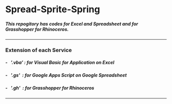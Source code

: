 # Spread-Sprite-Spring
##### This repogitory has codes for Excel and Spreadsheet and for Grasshopper for Rhinoceros.

- - -
### Extension of each Service

##### - &nbsp; '.vba' : for Visual Basic for Application on Excel
##### - &nbsp; '.gs' &nbsp;: for Google Apps Script on Google Spreadsheet
##### - &nbsp; '.gh' &nbsp;: for Grasshopper for Rhinoceros
***

